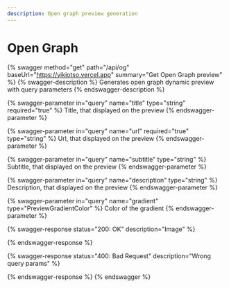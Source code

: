 ```yaml
---
description: Open graph preview generation
---
```


# Open Graph

{% swagger method="get" path="/api/og" baseUrl="https://yikiotso.vercel.app" summary="Get Open Graph preview" %}
{% swagger-description %}
Generates open graph dynamic preview with query parameters
{% endswagger-description %}

{% swagger-parameter in="query" name="title" type="string" required="true" %}
Title, that displayed on the preview
{% endswagger-parameter %}

{% swagger-parameter in="query" name="url" required="true" type="string" %}
Url, that displayed on the preview
{% endswagger-parameter %}

{% swagger-parameter in="query" name="subtitle" type="string" %}
Subtitle, that displayed on the preview
{% endswagger-parameter %}

{% swagger-parameter in="query" name="description" type="string" %}
Description, that displayed on the preview
{% endswagger-parameter %}

{% swagger-parameter in="query" name="gradient" type="PreviewGradientColor" %}
Color of the gradient
{% endswagger-parameter %}

{% swagger-response status="200: OK" description="Image" %}

{% endswagger-response %}

{% swagger-response status="400: Bad Request" description="Wrong query params" %}

{% endswagger-response %}
{% endswagger %}
